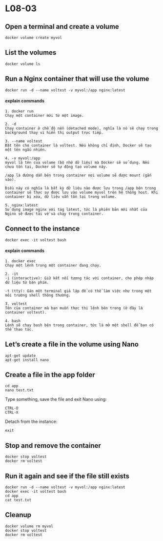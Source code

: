 # L08-03

## Open a terminal and create a volume

    docker volume create myvol

## List the volumes

    docker volume ls

## Run a Nginx container that will use the volume

    docker run -d --name voltest -v myvol:/app nginx:latest

#### explain commands

    1. docker run
    Chạy một container mới từ một image.

    2. -d
    Chạy container ở chế độ nền (detached mode), nghĩa là nó sẽ chạy trong background thay vì hiển thị output trực tiếp.

    3. --name voltest
    Đặt tên cho container là voltest. Nếu không chỉ định, Docker sẽ tạo một tên ngẫu nhiên.

    4. -v myvol:/app
    myvol là tên của volume (bộ nhớ dữ liệu) mà Docker sẽ sử dụng. Nếu chưa tồn tại, Docker sẽ tự động tạo volume này.

    /app là đường dẫn bên trong container nơi volume sẽ được mount (gắn vào).

    Điều này có nghĩa là bất kỳ dữ liệu nào được lưu trong /app bên trong container sẽ thực sự được lưu vào volume myvol trên hệ thống host. Khi container bị xóa, dữ liệu vẫn tồn tại trong volume.

    5. nginx:latest
    Sử dụng image nginx với tag latest, tức là phiên bản mới nhất của Nginx sẽ được tải về và chạy trong container.

## Connect to the instance

    docker exec -it voltest bash

#### explain commands
    1. docker exec
    Chạy một lệnh trong một container đang chạy.

    2. -it
    -i (interactive): Giữ kết nối tương tác với container, cho phép nhập dữ liệu từ bàn phím.

    -t (tty): Gán một terminal giả lập để có thể làm việc như trong một môi trường shell thông thường.

    3. voltest
    Tên của container mà bạn muốn thực thi lệnh bên trong (ở đây là container voltest).

    4. bash
    Lệnh sẽ chạy bash bên trong container, tức là mở một shell để bạn có thể thao tác.

## Let’s create a file in the volume using Nano

    apt-get update
    apt-get install nano

## Create a file in the app folder
    cd app
    nano test.txt

Type something, save the file and exit Nano using:

    CTRL-O
    CTRL-X

Detach from the instance:

    exit

## Stop and remove the container

    docker stop voltest
    docker rm voltest

## Run it again and see if the file still exists

    docker run -d --name voltest -v myvol:/app nginx:latest
    docker exec -it voltest bash
    cd app
    cat test.txt

## Cleanup

    docker volume rm myvol
    docker stop voltest
    docker rm voltest